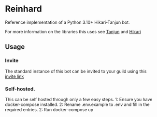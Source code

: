 # Reinhard

Reference implementation of a Python 3.10+ Hikari-Tanjun bot.

For more information on the libraries this uses see [Tanjun](https://github.com/FasterSpeeding/Tanjun)
and [Hikari](https://github.com/hikari-py/hikari)

## Usage

### Invite

The standard instance of this bot can be invited to your guild using this
[invite link](https://discord.com/oauth2/authorize?client_id={me.id}&scope=bot%20applications.commands&permissions=8)

### Self-hosted.

This can be self hosted through only a few easy steps.
1: Ensure you have docker-compose installed.
2: Rename .env.example to .env and fill in the required entries.
2: Run docker-compose up
